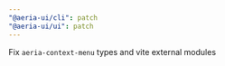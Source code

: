 ```yaml
---
"@aeria-ui/cli": patch
"@aeria-ui/ui": patch
---
```


Fix `aeria-context-menu` types and vite external modules
